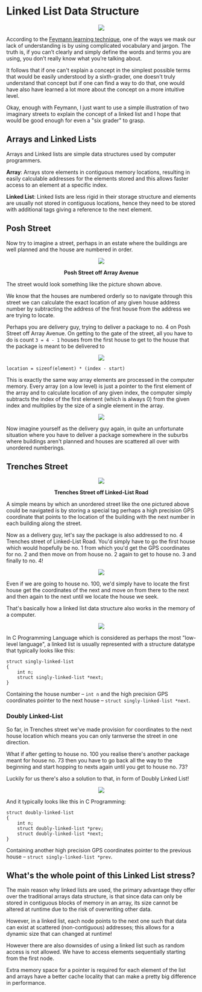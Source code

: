 # Linked List Data Structure

<p align="center"><img src="./add-ins/hop-hop.gif" /></p>

According to the [Feymann learning technique](https://fs.blog/feynman-learning-technique/), one of the ways we mask our lack of understanding is by using complicated vocabulary and jargon. The truth is, if you can’t clearly and simply define the words and terms you are using, you don’t really know what you’re talking about.

It follows that if one can't explain a concept in the simplest possible terms that would be easily understood by a sixth-grader, one doesn't truly understand that concept but if one can find a way to do that, one would have also have learned a lot more about the concept on a more intuitive level.

Okay, enough with Feymann, I just want to use a simple illustration of two imaginary streets to explain the concept of a linked list and I hope that would be good enough for even a "six grader" to grasp.

## Arrays and Linked Lists  
Arrays and Linked lists are simple data structures used by computer programmers.

**Array**: Arrays store elements in contiguous memory locations, resulting in easily calculable addresses for the elements stored and this allows faster access to an element at a specific index.

**Linked List**: Linked lists are less rigid in their storage structure and elements are usually not stored in contiguous locations, hence they need to be stored with additional tags giving a reference to the next element.

## Posh Street
Now try to imagine a street, perhaps in an estate where the buildings are well planned and the house are numbered in order. 

<p align="center"><img src="./add-ins/posh-street.jpg"/></p>
<p align="center"><b>Posh Street off Array Avenue</b></p>

The street would look something like the picture shown above.

We know that the houses are numbered orderly so to navigate through this street we can calculate the exact location of any given house address number by subtracting the address of the first house from the address we are trying to locate.

Perhaps you are delivery guy, trying to deliver a package to no. 4 on Posh Street off Array Avenue. On getting to the gate of the street, all you have to do is count ```3 = 4 - 1``` houses from the first house to get to the house that the package is meant to be delivered to

<p align="center"><img src="./add-ins/posh-street_nav.jpg"/></p>

```
location = sizeof(element) * (index - start) 
```
This is exactly the same way array elements are processed in the computer memory. Every array (on a low level) is just a pointer to the first element of the array and to calculate location of any given index, the computer simply subtracts the index of the first element (which is always 0) from the given index and multiplies by the size of a single element in the array. 

<p align="center"><img src="./add-ins/array.png"/></p> 

Now imagine yourself as the delivery guy again, in quite an unfortunate situation where you have to deliver a package somewhere in the suburbs where buildings aren't planned and houses are scattered all over with unordered numberings. 

## Trenches Street

<p align="center"><img src="./add-ins/trenches-street.jpg"/></p>

<p align="center"><b>Trenches Street off Linked-List Road</b></p>

A simple means by which an unordered street like the one pictured above could be navigated is by storing a special tag perhaps a high precision GPS coordinate that points to the location of the building with the next number in each building along the street. 

Now as a delivery guy, let's say the package is also addressed to no. 4 Trenches street of Linked-List Road. You'd simply have to go the first house which would hopefully be no. 1 from which you'd get the GPS coordinates for no. 2 and then move on from house no. 2 again to get to house no. 3 and finally to no. 4! 

<p align="center"><img src="./add-ins/trenches-street_nav.jpg"/></p>

Even if we are going to house no. 100, we'd simply have to locate the first house get the coordinates of the next and move on from there to the next and then again to the next until we locate the house we seek.  

That's basically how a linked list data structure also works in the memory of a computer. 

<p align="center"><img src="./add-ins/singly-linked-list.gif"/></p>

In C Programming Language which is considered as perhaps the most "low-level language", a linked list is usually represented with a structure datatype that typically looks like this: 

```
struct singly-linked-list
{
	int n;
	struct singly-linked-list *next;
}
```
Containing the house number – ```int n``` and the high precision GPS coordinates pointer to the next house – ```struct singly-linked-list *next```. 

### Doubly Linked-List
So far, in Trenches street we've made provision for coordinates to the next house location which means you can only tarnverse the street in one direction.  
  
What if after getting to house no. 100 you realise there's another package meant for house no. 73 then you have to go back all the way to the beginning and start hopping to nexts again until you get to house no. 73?   

Luckily for us there's also a solution to that, in form of Doubly Linked List!    

<p align="center"><img src="./add-ins/doubly-linked list.gif"/></p>

And it typically looks like this in C Programming:

```
struct doubly-linked-list
{
	int n;
	struct doubly-linked-list *prev;
	struct doubly-linked-list *next;
}
```
Containing another high precision GPS coordinates pointer to the previous house – ```struct singly-linked-list *prev```.  
  
## What's the whole point of this Linked List stress? 

The main reason why linked lists are used, the primary advantage they offer over the traditional arrays data structure, is that since data can only be stored in contiguous blocks of memory in an array, its size cannot be altered at runtime due to the risk of overwriting other data.  

However, in a linked list, each node points to the next one such that data can exist at scattered (non-contiguous) addresses; this allows for a dynamic size that can changed at runtime!   

However there are also downsides of using a linked list such as random access is not allowed. We have to access elements sequentially starting from the first node.  

Extra memory space for a pointer is required for each element of the list and arrays have a better cache locality that can make a pretty big difference in performance.